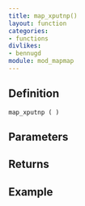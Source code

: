 ```yaml
---
title: map_xputnp()
layout: function
categories:
- functions
divlikes:
- bennugd
module: mod_mapmap
---
```


## Definition

    map_xputnp ( )

## Parameters

## Returns

## Example
